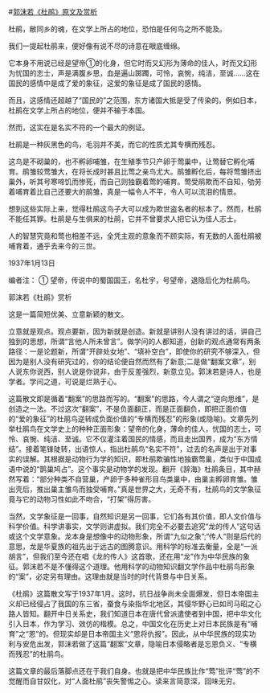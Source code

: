 #[郭沫若《杜鹃》原文及赏析](https://www.vrrw.net/wx/9080.html)

杜鹃，敝同乡的魂，在文学上所占的地位，恐怕是任何鸟之所不能及。

我们一提起杜鹃来，便好像有说不尽的诗意在眼底缠绵。

它本身不用说已经是望帝①的化身，但它时而又幻形为薄命的佳人，时而又幻形为忧国的志士，声是满腹乡思，血是遍山踯躅，可怜，哀惋，纯洁，至诚……这在国民的感情中是成了爱的象征，这爱的象征是成了国民的感情。

而且，这感情还超越了“国民的”之范围，东方诸国大抵是受了传染的。例如日本，杜鹃在文学上所占的地位，便并不输于本国。

然而，这实在是名实不符的一个最大的例证。



杜鹃是一种灰黑色的鸟，毛羽并不美，而它的性质尤其专横而残忍。

这鸟是不砌巢的，也不孵卵哺雏，在生殖季节只产卵于莺巢中，让莺替它孵化哺育。鹃雏较莺雏大，在将长成时甚且比莺之亲鸟尤大。鹃雏孵化后，每将莺雏挤出巢外，听其号寒啼饥而惨死，而自己则独霸着莺的哺育。莺受鹃欺而不自知，劬劳着哺育着比自己还要大的鹃雏，真是一幅令人不平，令人可以流泪的情景。

想到这些实际上来，觉得杜鹃这鸟子大可以成为欺世盗名者的标本了。然而，杜鹃不能任其罪。杜鹃是与生俱来的杜鹃，它并不曾要求人把它认为佳人志士。

人的智慧究竟和莺也相差不远，全凭主观的意象而不顾实际，有无数的人面杜鹃被哺育着，通乎去来今的三世。

1937年1月13日

编者注： ① 望帝，传说中的蜀国国王，名杜宇，号望帝，退隐后化为杜鹃鸟。

郭沫若《杜鹃》赏析

这是一篇简短优美、立意新颖的散文。

立意就是观点。观点要新，因为新就是创造。新就是讲别人没有讲过的话，讲自己独到的思想，所谓“言他人所未曾言”。做学问的人都知道，创新的观点通常有两条路径：一是论题新，所谓“开辟处女地”、“填补空白”，即使你的研究不够深入，但因为是别人没有研究过的，你的结论便自然而然有了新意;二是做“翻案文章”，别人说东你说西，别人说是你说非，由于反差强烈，新意立见。郭沫若是诗人，也是学者。学问之道，可说是烂熟于心。

这篇散文即是循着“翻案”的思路而写的。“翻案”的思路，今人谓之“逆向思维”，是创造之一法。不过这次“翻案”，不是负面翻正，而是正面翻负，即把正面价值的“爱的象征”的杜鹃鸟逆转成负面价值的“专横而残忍”的形象(或隐喻)。文章先列举杜鹃鸟在文学史上的种种正面形象：望帝的化身，薄命的佳人，忧国的志士，可怜、哀惋、纯洁、至诚。它不仅灌注着国民的情感，而且走出国界，成为“东方情结”。接着笔锋陡转，出语惊人，指出杜鹃鸟“名实不符”，过去的名声是出于对事实的误解。其根据是动物行为学的知识，即杜鹃欺骗性地独霸莺巢，类似于中国成语中说的“鹊巢鸠占”。这个事实是动物学的发现。翻开《辞海》杜鹃条目，其中赫然写着：“部分种类不自营巢，产卵于多种雀形目鸟类巢中，由巢主孵卵育雏。雏出壳后，推出巢主雏鸟而独受哺育。”真是世界之大，无奇不有，杜鹃鸟的文学象征竟与它的动物习性如此不吻合，“打架”得厉害。

当然，文学象征是一回事，自然知识是另一回事，它们各有其价值，即人文价值与科学价值。科学讲事实，文学则讲虚拟。我们完全不必要去追究“龙的传人”这句话或这个文学意象。龙本身是想像中的动物形象，所谓“九似之象”;“传人”则是后代的意思，龙是华夏族的祖先出于远古的图腾意识。用科学的标准去衡量，全是“一派胡言”，但我们至今还在唱《龙的传人》这首歌，还在用“龙”作为中华民族的象征。郭沫若不是不懂得这个道理。他用科学的动物知识翻文学作品中杜鹃鸟形象的“案”，必定另有理由。这理由就是当时的时代背景与中日关系。

《杜鹃》这篇散文写于1937年1月。这时，抗日战争尚未全面爆发，但日本帝国主义却已经侵占了我国的东三省，蚕食与染指华北地区，其侵华野心已如司马昭之心路人皆知。翻开中日关系史，我们知道日本在唐代曾派遣使者到中国，把中华文化引入日本，作为学习、效仿的楷模。总之，中国文化在历史上对日本民族是有“哺育”之“恩”的。但现实却是日本帝国主义“恩将仇报”。因此，从中华民族的现实功利与安危出发，郭沫若做了这篇“翻案”文章，隐喻日本侵略者是忘恩负义、“专横而残忍”的杜鹃鸟。

这篇文章的最后落脚点还在于我们自身。也就是把中华民族比作“莺”批评“莺”的不觉醒而自甘奴化，对“人面杜鹃”丧失警惕之心。读来言简意深，回味无穷。

